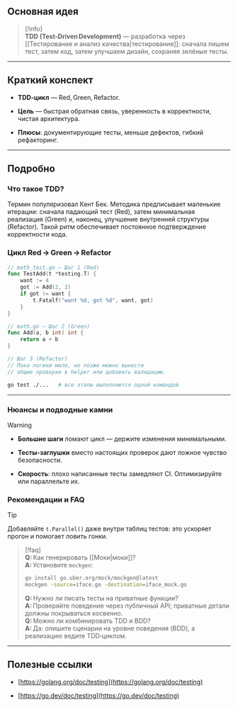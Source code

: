 ## Основная идея

> [!info]  
> **TDD (Test‑Driven Development)** — разработка через [[Тестирование и анализ качества|тестирование]]: сначала пишем тест, затем код, затем улучшаем дизайн, сохраняя зелёные тесты.

---

## Краткий конспект

- **TDD‑цикл** — Red, Green, Refactor.
    
- **Цель** — быстрая обратная связь, уверенность в корректности, чистая архитектура.
    
- **Плюсы**: документирующие тесты, меньше дефектов, гибкий рефакторинг.

---

## Подробно

### Что такое TDD?

Термин популяризовал Кент Бек. Методика предписывает маленькие итерации: сначала падающий тест (Red), затем минимальная реализация (Green) и, наконец, улучшение внутренней структуры (Refactor). Такой ритм обеспечивает постоянное подтверждение корректности кода.

### Цикл Red → Green → Refactor

```go
// math_test.go — Шаг 1 (Red)
func TestAdd(t *testing.T) {
	want := 4
	got := Add(2, 2)
	if got != want {
		t.Fatalf("want %d, got %d", want, got)
	}
}
```

```go
// math.go — Шаг 2 (Green)
func Add(a, b int) int {
	return a + b
}
```

```go
// Шаг 3 (Refactor)
// Пока логики мало, но позже можно вынести
// общие проверки в helper или добавить валидацию.
```

```bash
go test ./...   # все этапы выполняются одной командой
```

---

### Нюансы и подводные камни

> [!warning]
> 
> - **Большие шаги** ломают цикл — держите изменения минимальными.
>     
> - **Тесты‑заглушки** вместо настоящих проверок дают ложное чувство безопасности.
>     
> - **Скорость**: плохо написанные тесты замедляют CI. Оптимизируйте или параллельте их.
>     

### Рекомендации и FAQ

> [!tip]  
> Добавляйте `t.Parallel()` даже внутри таблиц тестов: это ускоряет прогон и помогает ловить гонки.

> [!faq]  
> **Q:** Как генерировать [[Моки|моки]]?  
> **A:** Установите `mockgen`:
> 
> ```bash
> go install go.uber.org/mock/mockgen@latest
> mockgen -source=iface.go -destination=iface_mock.go
> ```
> 
> **Q:** Нужно ли писать тесты на приватные функции?  
> **A:** Проверяйте поведение через публичный API; приватные детали должны покрываться косвенно.  
> **Q:** Можно ли комбинировать TDD и BDD?  
> **A:** Да: опишите сценарии на уровне поведения (BDD), а реализацию ведите TDD‑циклом.

---

## Полезные ссылки

- [https://golang.org/doc/testing](https://golang.org/doc/testing)
    
- [https://go.dev/doc/testing](https://go.dev/doc/testing)